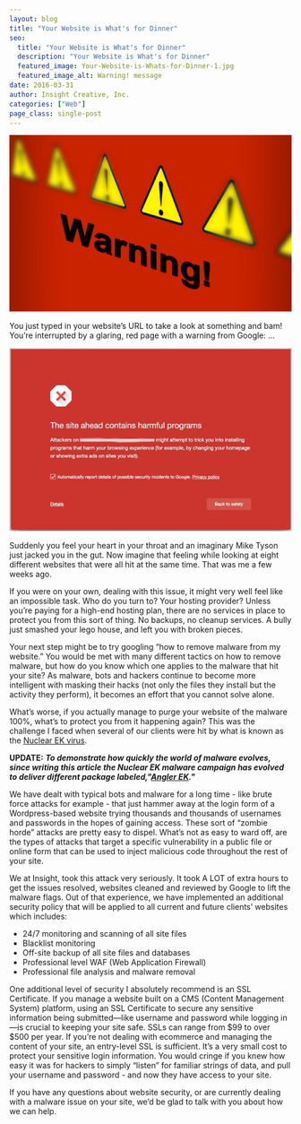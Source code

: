 ```yaml
---
layout: blog
title: "Your Website is What's for Dinner"
seo:
  title: "Your Website is What's for Dinner"
  description: "Your Website is What's for Dinner"
  featured_image: Your-Website-is-Whats-for-Dinner-1.jpg
  featured_image_alt: Warning! message
date: 2016-03-31
author: Insight Creative, Inc.
categories: ["Web"]
page_class: single-post
---
```


![Warning! message](Your-Website-is-Whats-for-Dinner-1.jpg)

You just typed in your website’s URL to take a look at something and bam! You’re interrupted by a glaring, red page with a warning from Google: ...

![Examples warning message stating "the site ahead contains malware".](Your-Website-is-Whats-for-Dinner-2.jpg)

Suddenly you feel your heart in your throat and an imaginary Mike Tyson just jacked you in the gut. Now imagine that feeling while looking at eight different websites that were all hit at the same time. That was me a few weeks ago.

If you were on your own, dealing with this issue, it might very well feel like an impossible task. Who do you turn to? Your hosting provider? Unless you’re paying for a high-end hosting plan, there are no services in place to protect you from this sort of thing. No backups, no cleanup services. A bully just smashed your lego house, and left you with broken pieces.

Your next step might be to try googling “how to remove malware from my website.” You would be met with many different tactics on how to remove malware, but how do you know which one applies to the malware that hit your site? As malware, bots and hackers continue to become more intelligent with masking their hacks (not only the files they install but the activity they perform), it becomes an effort that you cannot solve alone.

What’s worse, if you actually manage to purge your website of the malware 100%, what’s to protect you from it happening again? This was the challenge I faced when several of our clients were hit by what is known as the [Nuclear EK virus](https://blog.malwarebytes.org/threat-analysis/2016/02/nuclear-ek-leveraged-in-large-wordpress-compromise-campaign/).

**UPDATE:**
**_To demonstrate how quickly the world of malware evolves, since writing this article the Nuclear EK malware campaign has evolved to deliver different package labeled,"[Angler EK](https://blog.malwarebytes.org/threat-analysis/2016/02/wordpress-compromise-campaign-from-nuclear-ek-to-angler-ek/)."_**

We have dealt with typical bots and malware for a long time - like brute force attacks for example - that just hammer away at the login form of a Wordpress-based website trying thousands and thousands of usernames and passwords in the hopes of gaining access. These sort of “zombie horde” attacks are pretty easy to dispel. What’s not as easy to ward off, are the types of attacks that target a specific vulnerability in a public file or online form that can be used to inject malicious code throughout the rest of your site.

We at Insight, took this attack very seriously. It took A LOT of extra hours to get the issues resolved, websites cleaned and reviewed by Google to lift the malware flags. Out of that experience, we have implemented an additional security policy that will be applied to all current and future clients’ websites which includes:

- 24/7 monitoring and scanning of all site files
- Blacklist monitoring
- Off-site backup of all site files and databases
- Professional level WAF (Web Application Firewall)
- Professional file analysis and malware removal

One additional level of security I absolutely recommend is an SSL Certificate. If you manage a website built on a CMS (Content Management System) platform, using an SSL Certificate to secure any sensitive information being submitted—like username and password while logging in—is crucial to keeping your site safe. SSLs can range from $99 to over $500 per year. If you’re not dealing with ecommerce and managing the content of your site, an entry-level SSL is sufficient. It’s a very small cost to protect your sensitive login information. You would cringe if you knew how easy it was for hackers to simply “listen” for familiar strings of data, and pull your username and password - and now they have access to your site.

If you have any questions about website security, or are currently dealing with a malware issue on your site, we’d be glad to talk with you about how we can help.

